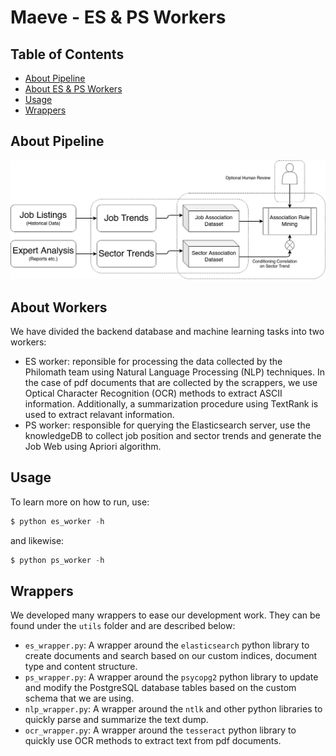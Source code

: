 # Maeve - ES & PS Workers

<!-- TABLE OF CONTENTS -->
## Table of Contents

* [About Pipeline](#about-pipeline)
* [About ES & PS Workers](#about-workers)
* [Usage](#usage)
* [Wrappers](#wrappers)

## About Pipeline

<p align="center">
  <img src="./img/ML-pipe.png" alt="ML Pipeline">
</p>

<!-- ABOUT THE PROJECT -->
## About Workers

We have divided the backend database and machine learning tasks into two workers:
* ES worker: reponsible for processing the data collected by the Philomath team using Natural Language Processing (NLP) techniques. In the case of pdf documents that are collected by the scrappers, we use Optical Character Recognition (OCR) methods to extract ASCII information. Additionally, a summarization procedure using TextRank is used to extract relavant information.
* PS worker: responsible for querying the Elasticsearch server, use the knowledgeDB to collect job position and sector trends and generate the Job Web using Apriori algorithm.

## Usage

To learn more on how to run, use:

```python
$ python es_worker -h
```

and likewise:

```python
$ python ps_worker -h
```

## Wrappers

We developed many wrappers to ease our development work. They can be found under the `utils` folder and are described below:
* `es_wrapper.py`: A wrapper around the `elasticsearch` python library to create documents and search based on our custom indices, document type and content structure.
* `ps_wrapper.py`: A wrapper around the `psycopg2` python library to update and modify the PostgreSQL database tables based on the custom schema that we are using.
* `nlp_wrapper.py`: A wrapper around the `ntlk` and other python libraries to quickly parse and summarize the text dump.
* `ocr_wrapper.py`: A wrapper around the `tesseract` python library to quickly use OCR methods to extract text from pdf documents.
